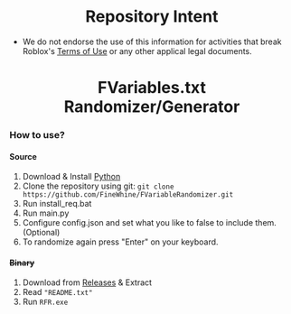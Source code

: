 <h1 align="center">Repository Intent</h1>

* We do not endorse the use of this information for activities that break Roblox's [Terms of Use](https://en.help.roblox.com/hc/en-us/articles/115004647846-Roblox-Terms-of-Use) or any other applical legal documents.

<h1 align="center">FVariables.txt Randomizer/Generator</h1>

### How to use?

#### Source
1. Download & Install [Python](https://www.python.org/)
2. Clone the repository using git: `git clone https://github.com/FineWhine/FVariableRandomizer.git`
3. Run install_req.bat
4. Run main.py
5. Configure config.json and set what you like to false to include them. (Optional)
6. To randomize again press "Enter" on your keyboard.

#### ~~Binary~~

1. Download from [Releases](https://github.com/FineWhine/FVariableRandomizer/releases) & Extract
2. Read `"README.txt"`
3. Run `RFR.exe`
